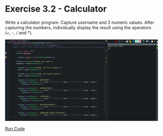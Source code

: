 # Exercise 3.2 - Calculator

Write a calculator program. Capture username and 2 numeric values.
After capturing the numbers, individually display the result using the operators (+, -, / and *).

<center>

![Gif AreaAndPerimeter](/gif_img/3.2.gif)

</center>

[Run Code](https://replit.com/@ariana-ssilva/Main#Main.java)